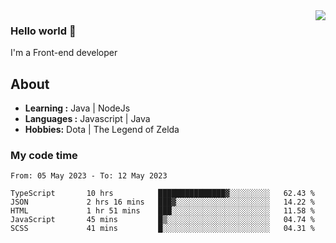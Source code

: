 <img align='right' src="https://github-readme-stats.vercel.app/api?username=jumodada&show_icons=true&theme=vue">

### Hello world 👋

I'm a Front-end developer 
    
## About
-  **Learning :** Java | NodeJs
-  **Languages :** Javascript | Java
-  **Hobbies:** Dota | The Legend of Zelda

### My code time

<!--START_SECTION:waka-->

```text
From: 05 May 2023 - To: 12 May 2023

TypeScript       10 hrs          ███████████████▓░░░░░░░░░   62.43 %
JSON             2 hrs 16 mins   ███▓░░░░░░░░░░░░░░░░░░░░░   14.22 %
HTML             1 hr 51 mins    ███░░░░░░░░░░░░░░░░░░░░░░   11.58 %
JavaScript       45 mins         █▒░░░░░░░░░░░░░░░░░░░░░░░   04.74 %
SCSS             41 mins         █░░░░░░░░░░░░░░░░░░░░░░░░   04.31 %
```

<!--END_SECTION:waka-->
